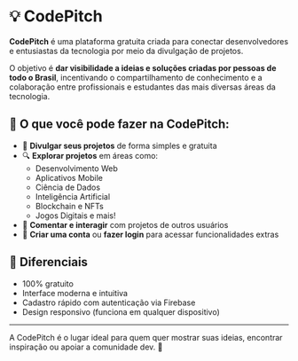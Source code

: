 # 💡 CodePitch

**CodePitch** é uma plataforma gratuita criada para conectar desenvolvedores e entusiastas da tecnologia por meio da divulgação de projetos.

O objetivo é **dar visibilidade a ideias e soluções criadas por pessoas de todo o Brasil**, incentivando o compartilhamento de conhecimento e a colaboração entre profissionais e estudantes das mais diversas áreas da tecnologia.

## 🎯 O que você pode fazer na CodePitch:

- 📢 **Divulgar seus projetos** de forma simples e gratuita
- 🔍 **Explorar projetos** em áreas como:
  - Desenvolvimento Web
  - Aplicativos Mobile
  - Ciência de Dados
  - Inteligência Artificial
  - Blockchain e NFTs
  - Jogos Digitais e mais!
- 💬 **Comentar e interagir** com projetos de outros usuários
- 🔐 **Criar uma conta** ou **fazer login** para acessar funcionalidades extras

## 🌟 Diferenciais

- 100% gratuito
- Interface moderna e intuitiva
- Cadastro rápido com autenticação via Firebase
- Design responsivo (funciona em qualquer dispositivo)

---

A CodePitch é o lugar ideal para quem quer mostrar suas ideias, encontrar inspiração ou apoiar a comunidade dev. 🚀
